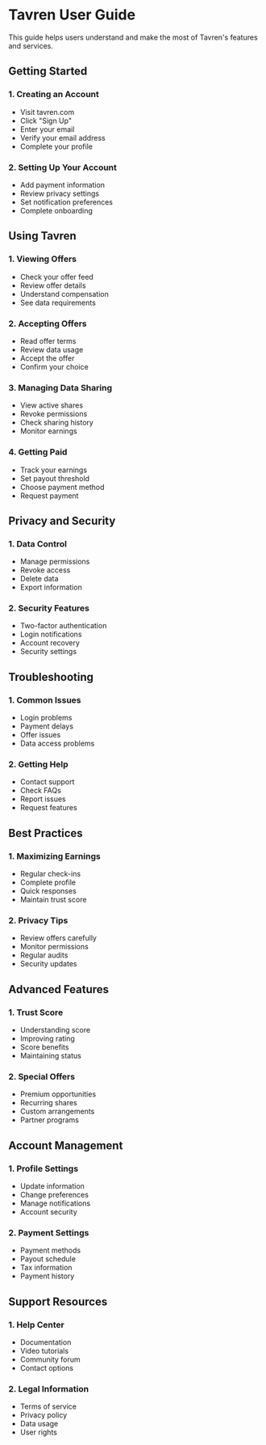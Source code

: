 # Tavren User Guide

This guide helps users understand and make the most of Tavren's features and services.

## Getting Started

### 1. Creating an Account
- Visit tavren.com
- Click "Sign Up"
- Enter your email
- Verify your email address
- Complete your profile

### 2. Setting Up Your Account
- Add payment information
- Review privacy settings
- Set notification preferences
- Complete onboarding

## Using Tavren

### 1. Viewing Offers
- Check your offer feed
- Review offer details
- Understand compensation
- See data requirements

### 2. Accepting Offers
- Read offer terms
- Review data usage
- Accept the offer
- Confirm your choice

### 3. Managing Data Sharing
- View active shares
- Revoke permissions
- Check sharing history
- Monitor earnings

### 4. Getting Paid
- Track your earnings
- Set payout threshold
- Choose payment method
- Request payment

## Privacy and Security

### 1. Data Control
- Manage permissions
- Revoke access
- Delete data
- Export information

### 2. Security Features
- Two-factor authentication
- Login notifications
- Account recovery
- Security settings

## Troubleshooting

### 1. Common Issues
- Login problems
- Payment delays
- Offer issues
- Data access problems

### 2. Getting Help
- Contact support
- Check FAQs
- Report issues
- Request features

## Best Practices

### 1. Maximizing Earnings
- Regular check-ins
- Complete profile
- Quick responses
- Maintain trust score

### 2. Privacy Tips
- Review offers carefully
- Monitor permissions
- Regular audits
- Security updates

## Advanced Features

### 1. Trust Score
- Understanding score
- Improving rating
- Score benefits
- Maintaining status

### 2. Special Offers
- Premium opportunities
- Recurring shares
- Custom arrangements
- Partner programs

## Account Management

### 1. Profile Settings
- Update information
- Change preferences
- Manage notifications
- Account security

### 2. Payment Settings
- Payment methods
- Payout schedule
- Tax information
- Payment history

## Support Resources

### 1. Help Center
- Documentation
- Video tutorials
- Community forum
- Contact options

### 2. Legal Information
- Terms of service
- Privacy policy
- Data usage
- User rights 